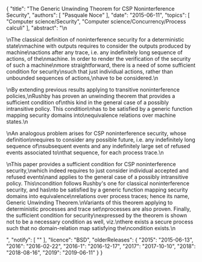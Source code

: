 {
    "title": "The Generic Unwinding Theorem for CSP Noninterference Security",
    "authors": [
        "Pasquale Noce"
    ],
    "date": "2015-06-11",
    "topics": [
        "Computer science/Security",
        "Computer science/Concurrency/Process calculi"
    ],
    "abstract": "\n<p>\nThe classical definition of noninterference security for a deterministic state\nmachine with outputs requires to consider the outputs produced by machine\nactions after any trace, i.e. any indefinitely long sequence of actions, of the\nmachine. In order to render the verification of the security of such a machine\nmore straightforward, there is a need of some sufficient condition for security\nsuch that just individual actions, rather than unbounded sequences of actions,\nhave to be considered.\n</p><p>\nBy extending previous results applying to transitive noninterference policies,\nRushby has proven an unwinding theorem that provides a sufficient condition of\nthis kind in the general case of a possibly intransitive policy. This condition\nhas to be satisfied by a generic function mapping security domains into\nequivalence relations over machine states.\n</p><p>\nAn analogous problem arises for CSP noninterference security, whose definition\nrequires to consider any possible future, i.e. any indefinitely long sequence of\nsubsequent events and any indefinitely large set of refused events associated to\nthat sequence, for each process trace.\n</p><p>\nThis paper provides a sufficient condition for CSP noninterference security,\nwhich indeed requires to just consider individual accepted and refused events\nand applies to the general case of a possibly intransitive policy. This\ncondition follows Rushby's one for classical noninterference security, and has\nto be satisfied by a generic function mapping security domains into equivalence\nrelations over process traces; hence its name, Generic Unwinding Theorem.\nVariants of this theorem applying to deterministic processes and trace set\nprocesses are also proven. Finally, the sufficient condition for security\nexpressed by the theorem is shown not to be a necessary condition as well, viz.\nthere exists a secure process such that no domain-relation map satisfying the\ncondition exists.\n</p>",
    "notify": [
        ""
    ],
    "licence": "BSD",
    "olderReleases": {
        "2015": "2015-06-13",
        "2016": "2016-02-22",
        "2016-1": "2016-12-17",
        "2017": "2017-10-10",
        "2018": "2018-08-16",
        "2019": "2019-06-11"
    }
}